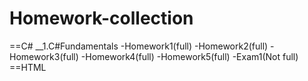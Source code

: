 # Homework-collection
==C#
__1.C#Fundamentals
-Homework1(full)
-Homework2(full)
-Homework3(full)
-Homework4(full)
-Homework5(full)
-Exam1(Not full)
==HTML
